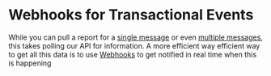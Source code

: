 # Webhooks for Transactional Events

While you can pull a report for a [single message](transactional-reporting-for-single-message) 
or even [multiple messages](transactional-reporting-for-multiple-messages), this takes polling our API 
 for information. A more efficient way efficient way to get all this data is to use [Webhooks](https://en.wikipedia.org/wiki/Webhook)
  to get notified in real time when this is happening 

